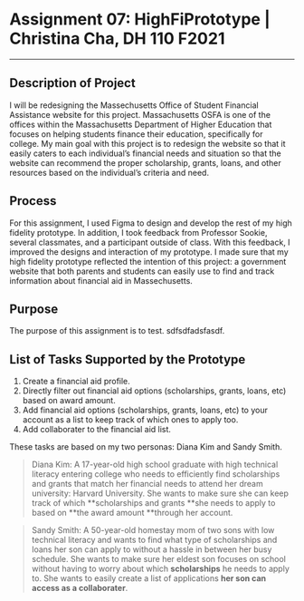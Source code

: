 # Assignment 07: HighFiPrototype | Christina Cha, DH 110 F2021
---
## Description of Project
I will be redesigning the Massechusetts Office of Student Financial Assistance website for this project. Massachusetts OSFA is one of the offices within the Massachusetts Department of Higher Education that focuses on helping students finance their education, specifically for college. My main goal with this project is to redesign the website so that it easily caters to each individual’s financial needs and situation so that the website can recommend the proper scholarship, grants, loans, and other resources based on the individual’s criteria and need.

## Process
For this assignment, I used Figma to design and develop the rest of my high fidelity prototype. In addition, I took feedback from Professor Sookie, several classmates, and a participant outside of class. With this feedback, I improved the designs and interaction of my prototype.  I made sure that my high fidelity prototype reflected the intention of this project: a government website that both parents and students can easily use to find and track information about financial aid in Massechusetts.

## Purpose
The purpose of this assignment is to test. sdfsdfadsfasdf.

## List of Tasks Supported by the Prototype
1. Create a financial aid profile.
2. Directly filter out financial aid options (scholarships, grants, loans, etc) based on award amount.
3. Add financial aid options (scholarships, grants, loans, etc) to your account as a list to keep track of which ones to apply too.
4. Add collaborater to the financial aid list.

These tasks are based on my two personas: Diana Kim and Sandy Smith.

> Diana Kim: A 17-year-old high school graduate with high technical literacy entering college who needs to efficiently find scholarships and grants that match her financial needs to attend her dream university: Harvard University. She wants to make sure she can keep track of which **scholarships and grants **she needs to apply to based on **the award amount **through her account.

> Sandy Smith: A 50-year-old homestay mom of two sons with low technical literacy and wants to find what type of scholarships and loans her son can apply to without a hassle in between her busy schedule. She wants to make sure her eldest son focuses on school without having to worry about which **scholarships** he needs to apply to. She wants to easily create a list of applications **her son can access as a collaborater**.
